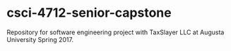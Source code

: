 # csci-4712-senior-capstone
Repository for software engineering project with TaxSlayer LLC at Augusta University Spring 2017.
